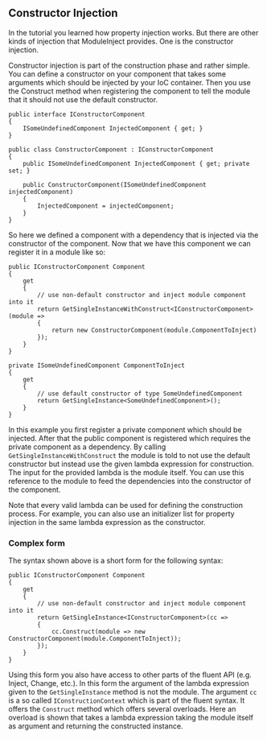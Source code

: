 ﻿Constructor Injection
---------------------

In the tutorial you learned how property injection works. But there are other kinds of injection that ModuleInject provides. One is the constructor injection.

Constructor injection is part of the construction phase and rather simple. You can define a constructor on your component that takes some arguments which should be injected by your IoC container. Then you use the Construct method when registering the component to tell the module that it should not use the default constructor.

    public interface IConstructorComponent 
    {
        ISomeUndefinedComponent InjectedComponent { get; }
    }

    public class ConstructorComponent : IConstructorComponent
    {
        public ISomeUndefinedComponent InjectedComponent { get; private set; }

        public ConstructorComponent(ISomeUndefinedComponent injectedComponent) 
        {
            InjectedComponent = injectedComponent;
        }
    }

So here we defined a component with a dependency that is injected via the constructor of the component. Now that we have this component we can register it in a module like so:

    public IConstructorComponent Component 
    { 
        get 
        { 
            // use non-default constructor and inject module component into it
            return GetSingleInstanceWithConstruct<IConstructorComponent>(module => 
            {
                return new ConstructorComponent(module.ComponentToInject)
            }); 
        }
    }

    private ISomeUndefinedComponent ComponentToInject 
    { 
        get 
        { 
            // use default constructor of type SomeUndefinedComponent
            return GetSingleInstance<SomeUndefinedComponent>(); 
        }
    }

In this example you first register a private component which should be injected. After that the public component is registered which requires the private component as a dependency. By calling `GetSingleInstanceWithConstruct` the module is told to not use the default constructor but instead use the given lambda expression for construction. The input for the provided lambda is the module itself. You can use this reference to the module to feed the dependencies into the constructor of the component.

Note that every valid lambda can be used for defining the construction process. For example, you can also use an initializer list for property injection in the same lambda expression as the constructor.

### Complex form

The syntax shown above is a short form for the following syntax:

    public IConstructorComponent Component 
    { 
        get 
        { 
            // use non-default constructor and inject module component into it
            return GetSingleInstance<IConstructorComponent>(cc => 
            {
                cc.Construct(module => new ConstructorComponent(module.ComponentToInject));
            }); 
        }
    }

Using this form you also have access to other parts of the fluent API (e.g. Inject, Change, etc.). In this form the argument of the lambda expression given to the `GetSingleInstance` method is not the module. The argument `cc` is a so called `IConstructionContext` which is part of the fluent syntax. It offers the `Construct` method which offers several overloads. Here an overload is shown that takes a lambda expression taking the module itself as argument and returning the constructed instance.
